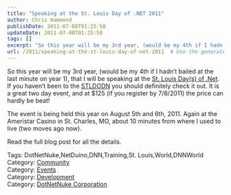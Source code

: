 ```yaml
---
title: "Speaking at the St. Louis Day of .NET 2011"
author: Chris Hammond
publishDate: 2011-07-08T01:25:58
updateDate: 2011-07-08T01:25:58
tags: []
excerpt: "So this year will be my 3rd year, (would be my 4th if I hadn’t bailed at the last minute on year 1), that I will be speaking at the St. Louis Day(s) of .Net. If you haven’t been to the STLDODN you should definitely check it out. It is a great two day event, and at $125 (if you register by 7/8/2011) the price can hardly be beat!  The event is being held this year on August 5th and 6th, 2011. Again at the Ameristar Casino in St. Charles, MO, about 10 minutes from where I used to live (two moves ago now).  Read the full blog post for all the details.  Tags: DotNetNuke,NetDuino,DNN,Training,St. Louis,World,DNNWorldCategory: CommunityCategory: EventsCategory: DevelopmentCategory: DotNetNuke Corporation"
url: /2011/speaking-at-the-st-louis-day-of-net-2011  # Use the generated URL with year
---
```

<p>So this year will be my 3rd year, (would be my 4th if I hadn’t bailed at the last minute on year 1), that I will be speaking at the <a href="https://www.stldodn.com/" target="_blank">St. Louis Day(s) of .Net</a>. If you haven’t been to the <a href="https://www.stlouisdayofdotnet.com/2011" target="_blank">STLDODN</a> you should definitely check it out. It is a great two day event, and at $125 (if you register by 7/8/2011) the price can hardly be beat!</p>  <p>The event is being held this year on August 5th and 6th, 2011. Again at the Ameristar Casino in St. Charles, MO, about 10 minutes from where I used to live (two moves ago now).</p>  <p>Read the full blog post for all the details.</p>  <div class="tags">Tags: DotNetNuke,NetDuino,DNN,Training,St. Louis,World,DNNWorld</div><div class="category">Category: <a href=https://www.dotnetnuke.com/Resources/Blogs/CatID/16.aspx>Community</a></div><div class="category">Category: <a href=https://www.dotnetnuke.com/Resources/Blogs/CatID/14.aspx>Events</a></div><div class="category">Category: <a href=https://www.dotnetnuke.com/Resources/Blogs/CatID/9.aspx>Development</a></div><div class="category">Category: <a href=https://www.dotnetnuke.com/Resources/Blogs/CatID/15.aspx>DotNetNuke Corporation</a></div><img src="https://feeds.feedburner.com/~r/dnndaily/~4/-bvNSogcKN4" height="1" width="1"/>

